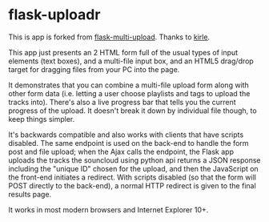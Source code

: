# flask-uploadr

This is app is forked from <a href="https://github.com/kirsle/flask-multi-upload">flask-multi-upload</a>. Thanks to <a href="https://github.com/kirsle">kirle</a>.

This app just presents an 2 HTML form full of the usual types of input elements (text boxes), and a multi-file input box, and an HTML5 drag/drop target for dragging files from your PC into the page.

It demonstrates that you can combine a multi-file upload form along with other form data (i.e. letting a user choose playlists and tags to upload the tracks into). There's also a live progress bar that tells you the current progress of the upload. It doesn't break it down by individual file though, to keep things simpler.

It's backwards compatible and also works with clients that have scripts disabled. The same endpoint is used on the back-end to handle the form post and file upload; when the Ajax calls the endpoint, the Flask app uploads the tracks the souncloud using python api returns a JSON response including the "unique ID" chosen for the upload, and then the JavaScript on the front-end initiates a redirect. With scripts disabled (so that the form will POST directly to the back-end), a normal HTTP redirect is given to the final results page.

It works in most modern browsers and Internet Explorer 10+.
